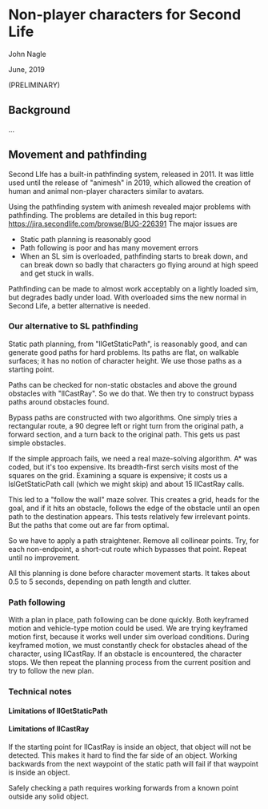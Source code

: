 # Non-player characters for Second Life

John Nagle

June, 2019

(PRELIMINARY)

## Background

...

## Movement and pathfinding
Second LIfe has a built-in pathfinding system, released in 2011. It was little used 
until the release of "animesh" in 2019, which allowed the creation of human and 
animal non-player characters similar to avatars.

Using the pathfinding system with animesh revealed major problems with pathfinding.
The problems are detailed in this bug report: https://jira.secondlife.com/browse/BUG-226391
The major issues are

* Static path planning is reasonably good
* Path following is poor and has many movement errors
* When an SL sim is overloaded, pathfinding starts to break down, and can break
down so badly that characters go flying around at high speed and get stuck in walls.

Pathfinding can be made to almost work acceptably on a lightly loaded sim, but
degrades badly under load. With overloaded sims the new normal in Second Life,
a better alternative is needed.

### Our alternative to SL pathfinding

Static path planning, from "llGetStaticPath", is reasonably good, and can generate
good paths for hard problems. Its paths are flat, on walkable surfaces; it has no
notion of character height. We use those paths as a starting point.

Paths can be checked for non-static obstacles and above the ground obstacles with
"llCastRay". So we do that. We then try to construct bypass paths around obstacles
found.

Bypass paths are constructed with two algorithms. One simply tries a rectangular
route, a 90 degree left or right turn from the original path, a forward section,
and a turn back to the original path. This gets us past simple obstacles.

If the simple approach fails, we need a real maze-solving algorithm. A*
was coded, but it's too expensive. Its breadth-first serch visits most of the
squares on the grid. Examining a square is expensive; it costs us a lslGetStaticPath
call (which we might skip) and about 15 llCastRay calls. 

This led to a "follow the wall" maze solver. This creates a grid, heads for the
goal, and if it hits an obstacle, follows the edge of the obstacle until an
open path to the destination appears. This tests relatively few irrelevant points.
But the paths that come out are far from optimal.

So we have to apply a path straightener. Remove all collinear points. Try, for
each non-endpoint, a short-cut route which bypasses that point. Repeat until
no improvement. 

All this planning is done before character movement starts. It takes about 0.5 to 5
seconds, depending on path length and clutter. 

### Path following

With a plan in place, path following can be done quickly. Both keyframed motion
and vehicle-type motion could be used. We are trying keyframed motion first, because
it works well under sim overload conditions. During keyframed motion, we must constantly
check for obstacles ahead of the character, using llCastRay. If an obstacle is
encountered, the character stops. We then repeat the planning process from the 
current position and try to follow the new plan.

### Technical notes

#### Limitations of llGetStaticPath

#### Limitations of llCastRay

If the starting point for llCastRay is inside an object, that object will not be detected. This
makes it hard to find the far side of an object. Working backwards from the next waypoint of the
static path will fail if that waypoint is inside an object. 

Safely checking a path requires working forwards from a known point outside any solid object.


